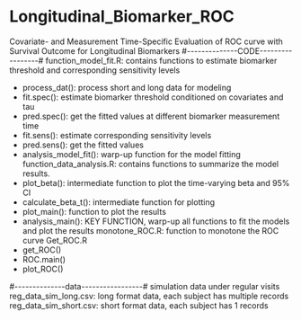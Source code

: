 # Longitudinal_Biomarker_ROC
Covariate- and Measurement Time-Specific Evaluation of ROC curve with Survival Outcome for Longitudinal Biomarkers
#--------------CODE-----------------#
function_model_fit.R: contains functions to estimate biomarker threshold and corresponding sensitivity levels
  - process_dat(): process short and long data for modeling
  - fit.spec(): estimate biomarker threshold conditioned on covariates and tau
  - pred.spec(): get the fitted values at different biomarker measurement time
  - fit.sens(): estimate corresponding sensitivity levels 
  - pred.sens(): get the fitted values
  - analysis_model_fit(): warp-up function for the model fitting
function_data_analysis.R: contains functions to summarize the model results.
  - plot_beta(): intermediate function to plot the time-varying beta and 95% CI
  - calculate_beta_t(): intermediate function for plotting
  - plot_main(): function to plot the results
  - analysis_main(): KEY FUNCTION, warp-up all functions to fit the models and plot the results
monotone_ROC.R: function to monotone the ROC curve
Get_ROC.R
  - get_ROC()
  - ROC.main()
  - plot_ROC()

#--------------data-----------------#
simulation data under regular visits
reg_data_sim_long.csv: long format data, each subject has multiple records
reg_data_sim_short.csv:  short format data, each subject has 1 records
